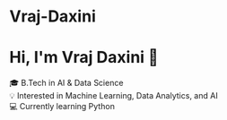 # Vraj-Daxini
# Hi, I'm Vraj Daxini 👋
  🎓 B.Tech in AI &amp; Data Science  
  💡 Interested in Machine Learning, Data Analytics, and AI  
  💻 Currently learning Python
